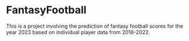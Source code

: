 # FantasyFootball

This is a project involving the prediction of fantasy football scores for the year 2023 based on individual player data from 2018-2022.
